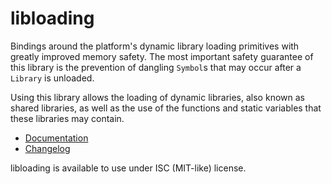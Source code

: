 # libloading

Bindings around the platform's dynamic library loading primitives with greatly improved memory
safety. The most important safety guarantee of this library is the prevention of dangling `Symbol`s
that may occur after a `Library` is unloaded.

Using this library allows the loading of dynamic libraries, also known as shared libraries, as well
as the use of the functions and static variables that these libraries may contain.

* [Documentation][docs]
* [Changelog][changelog]

[docs]: https://docs.rs/libloading/
[changelog]: https://docs.rs/libloading/*/libloading/changelog/index.html

libloading is available to use under ISC (MIT-like) license.

